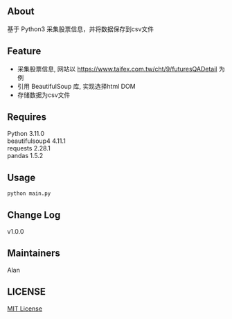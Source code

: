 ## About
基于 Python3 采集股票信息，并将数据保存到csv文件

## Feature

* 采集股票信息, 网站以 https://www.taifex.com.tw/cht/9/futuresQADetail 为例
* 引用 BeautifulSoup 库, 实现选择html DOM
* 存储数据为csv文件

## Requires
Python 3.11.0  
beautifulsoup4 4.11.1  
requests 2.28.1  
pandas 1.5.2  

## Usage
```
python main.py
```

## Change Log
v1.0.0

## Maintainers
Alan

## LICENSE
[MIT License](https://github.com/joanbabyfet/collect_stock/blob/master/LICENSE)
